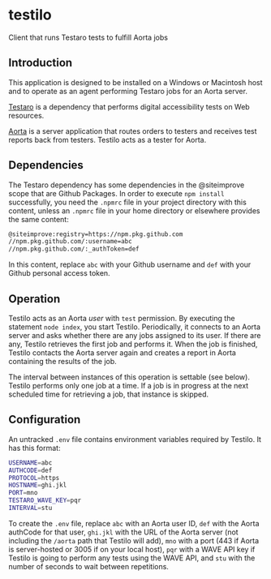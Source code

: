 # testilo
Client that runs Testaro tests to fulfill Aorta jobs

## Introduction

This application is designed to be installed on a Windows or Macintosh host and to operate as an agent performing Testaro jobs for an Aorta server.

[Testaro](https://www.npmjs.com/package/testaro) is a dependency that performs digital accessibility tests on Web resources.

[Aorta](https://github.com/jrpool/aorta) is a server application that routes orders to testers and receives test reports back from testers. Testilo acts as a tester for Aorta.

## Dependencies

The Testaro dependency has some dependencies in the @siteimprove scope that are Github Packages. In order to execute `npm install` successfully, you need the `.npmrc` file in your project directory with this content, unless an `.npmrc` file in your home directory or elsewhere provides the same content:

```bash
@siteimprove:registry=https://npm.pkg.github.com
//npm.pkg.github.com/:username=abc
//npm.pkg.github.com/:_authToken=def
```

In this content, replace `abc` with your Github username and `def` with your Github personal access token.

## Operation

Testilo acts as an Aorta _user_ with `test` permission. By executing the statement `node index`, you start Testilo. Periodically, it connects to an Aorta server and asks whether there are any jobs assigned to its user. If there are any, Testilo retrieves the first job and performs it. When the job is finished, Testilo contacts the Aorta server again and creates a report in Aorta containing the results of the job.

The interval between instances of this operation is settable (see below). Testilo performs only one job at a time. If a job is in progress at the next scheduled time for retrieving a job, that instance is skipped.

## Configuration

An untracked `.env` file contains environment variables required by Testilo. It has this format:

```bash
USERNAME=abc
AUTHCODE=def
PROTOCOL=https
HOSTNAME=ghi.jkl
PORT=mno
TESTARO_WAVE_KEY=pqr
INTERVAL=stu
```

To create the `.env` file, replace `abc` with an Aorta user ID, `def` with the Aorta authCode for that user, `ghi.jkl` with the URL of the Aorta server (not including the `/aorta` path that Testilo will add), `mno` with a port (443 if Aorta is server-hosted or 3005 if on your local host), `pqr` with a WAVE API key if Testilo is going to perform any tests using the WAVE API, and `stu` with the number of seconds to wait between repetitions.
